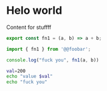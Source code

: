 # Helo world
Content for stuffff

<!--- @module foobar -->
```js
export const fn1 = (a, b) => a + b;
```

```js
import { fn1 } from '@@foobar';

console.log("fuck you", fn1(a, b))
```

```bash
val=200
echo "value $val"
echo "fuck you"
```

